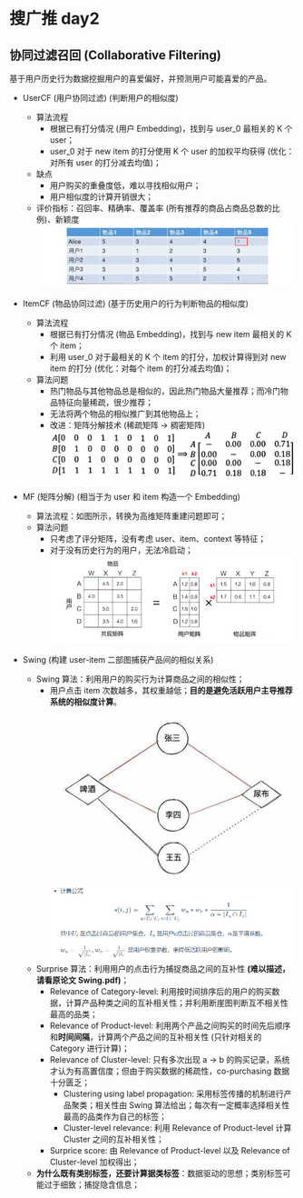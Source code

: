 # 搜广推 day2

## 协同过滤召回 (Collaborative Filtering)

基于用户历史行为数据挖掘用户的喜爱偏好，并预测用户可能喜爱的产品。

+ UserCF (用户协同过滤) (判断用户的相似度)
  + 算法流程
    + 根据已有打分情况 (用户 Embedding)，找到与 user_0 最相关的 K 个 user；
    + user_0 对于 new item 的打分使用 K 个 user 的加权平均获得 (优化：对所有 user 的打分减去均值)；
  + 缺点
    + 用户购买的重叠度低，难以寻找相似用户；
    + 用户相似度的计算开销很大；
  + 评价指标：召回率、精确率、覆盖率 (所有推荐的商品占商品总数的比例)、新颖度
![usercf](pic/usercf.png)

+ ItemCF (物品协同过滤) (基于历史用户的行为判断物品的相似度)
  + 算法流程
    + 根据已有打分情况 (物品 Embedding)，找到与 new item 最相关的 K 个 item；
    + 利用 user_0 对于最相关的 K 个 item 的打分，加权计算得到对 new item 的打分 (优化：对每个 item 的打分减去均值)；
  + 算法问题
    + 热门物品与其他物品总是相似的，因此热门物品大量推荐；而冷门物品特征向量稀疏，很少推荐；
    + 无法将两个物品的相似推广到其他物品上；
    + 改进：矩阵分解技术 (稀疏矩阵 -> 稠密矩阵)
![itemcf](pic/itemcf.png)

+ MF (矩阵分解) (相当于为 user 和 item 构造一个 Embedding)
  + 算法流程：如图所示，转换为高维矩阵重建问题即可；
  + 算法问题
    + 只考虑了评分矩阵，没有考虑 user、item、context 等特征；
    + 对于没有历史行为的用户，无法冷启动；
![mf](pic/mf.png)

+ Swing (构建 user-item 二部图捕获产品间的相似关系)
  + Swing 算法：利用用户的购买行为计算商品之间的相似性；
    + 用户点击 item 次数越多，其权重越低；**目的是避免活跃用户主导推荐系统的相似度计算**。
![swing1](pic/example_of_swing.jpeg)
![swing2](pic/swing_algo.png)
  + Surprise 算法：利用用户的点击行为捕捉商品之间的互补性 **(难以描述，请看原论文 Swing.pdf)**；
    + Relevance of Category-level: 利用按时间排序后的用户的购买数据，计算产品种类之间的互补相关性；并利用断崖图判断互不相关性最高的品类；
    + Relevance of Product-level: 利用两个产品之间购买的时间先后顺序和**时间间隔**，计算两个产品之间的互补相关性 (只针对相关的 Category 进行计算)；
    + Relevance of Cluster-level: 只有多次出现 a -> b 的购买记录，系统才认为有高置信度；但由于购买数据的稀疏性，co-purchasing 数据十分匮乏；
      + Clustering using label propagation: 采用标签传播的机制进行产品聚类；相关性由 Swing 算法给出；每次有一定概率选择相关性最高的品类作为自己的标签；
      + Cluster-level relevance: 利用 Relevance of Product-level 计算 Cluster 之间的互补相关性；
    + Surprice score: 由 Relevance of Product-level 以及 Relevance of Cluster-level 加权得出；
  + **为什么既有类别标签，还要计算据类标签**：数据驱动的思想；类别标签可能过于细致；捕捉隐含信息；